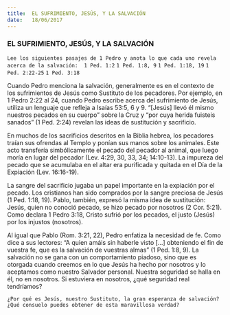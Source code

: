 ```yaml
---
title:  EL SUFRIMIENTO, JESÚS, Y LA SALVACIÓN
date:   18/06/2017
---
```


### EL SUFRIMIENTO, JESÚS, Y LA SALVACIÓN

`Lee los siguientes pasajes de 1 Pedro y anota lo que cada uno revela
acerca de la salvación: 
1 Ped. 1:2`
`1 Ped. 1:8, 9`
`1 Ped. 1:18, 19`
`1 Ped. 2:22-25`
`1 Ped. 3:18`

Cuando Pedro menciona la salvación, generalmente es en el contexto  de los sufrimientos de Jesús como Sustituto de los pecadores. Por  ejemplo, en 1 Pedro 2:22 al 24, cuando Pedro escribe acerca del  sufrimiento de Jesús, utiliza un lenguaje que refleja a Isaías 53:5, 6 y  9. “[Jesús] llevó él mismo nuestros pecados en su cuerpo” sobre la Cruz  y “por cuya herida fuisteis sanados” (1 Ped. 2:24) revelan las ideas de sustitución y sacrificio.

En muchos de los sacrificios descritos en la Biblia hebrea, los  pecadores traían sus ofrendas al Templo y ponían sus manos sobre los  animales. Este acto transfería simbólicamente el pecado del pecador  al animal, que luego moría en lugar del pecador (Lev. 4:29, 30, 33, 34;  14:10-13). La impureza del pecado que se acumulaba en el altar era  purificada y quitada en el Día de la Expiación (Lev. 16:16-19). 

La sangre del sacrificio jugaba un papel importante en la expiación  por el pecado. Los cristianos han sido comprados por la sangre  preciosa de Jesús (1 Ped. 1:18, 19). Pablo, también, expresó la misma  idea de sustitución: Jesús, quien no conoció pecado, se hizo pecado  por nosotros (2 Cor. 5:21). Como declara 1 Pedro 3:18, Cristo sufrió por  los pecados, el justo (Jesús) por los injustos (nosotros). 

Al igual que Pablo (Rom. 3:21, 22), Pedro enfatiza la necesidad de fe.  Como dice a sus lectores: “A quien amáis sin haberle visto [...]  obteniendo el fin de vuestra fe, que es la salvación de vuestras almas”  (1 Ped. 1:8, 9). La salvación no se gana con un comportamiento  piadoso, sino que es otorgada cuando creemos en lo que Jesús ha  hecho por nosotros y lo aceptamos como nuestro Salvador personal. Nuestra seguridad se halla en él, no en nosotros. Si estuviera en  nosotros, ¿qué seguridad real tendríamos? 

`¿Por qué es Jesús, nuestro Sustituto, la gran esperanza de salvación?  ¿Qué consuelo puedes obtener de esta maravillosa verdad?`